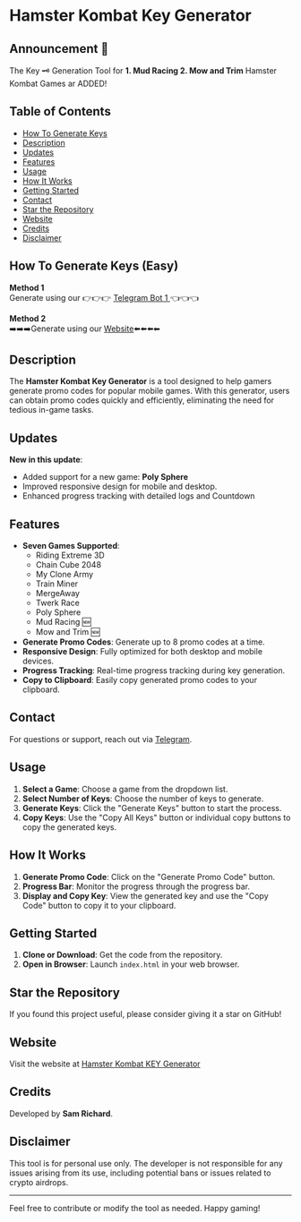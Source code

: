# Hamster Kombat Key Generator

## Announcement 📢

The Key 🗝 Generation Tool for 
**1. Mud Racing 
2. Mow and Trim** Hamster Kombat Games ar ADDED! 


## Table of Contents
- [How To Generate Keys](#how-to-generate-keys-easy)
- [Description](#description)
- [Updates](#updates)
- [Features](#features)
- [Usage](#usage)
- [How It Works](#how-it-works)
- [Getting Started](#getting-started)
- [Contact](#contact)
- [Star the Repository](#star-the-repository)
- [Website](#website)
- [Credits](#credits)
- [Disclaimer](#disclaimer)


## How To Generate Keys (Easy)
**Method 1**  
Generate using our 
👉👉👉 [Telegram Bot 1 ](http://telegram.me/Hamster_KeyToolBot) 👈👈👈

**Method 2**  
➡️➡️➡️Generate using our [Website]()⬅️⬅️⬅️⬅

## Description
The **Hamster Kombat Key Generator** is a tool designed to help gamers generate promo codes for popular mobile games. With this generator, users can obtain promo codes quickly and efficiently, eliminating the need for tedious in-game tasks.

## Updates
**New in this update**:
- Added support for a new game: **Poly Sphere**
- Improved responsive design for mobile and desktop.
- Enhanced progress tracking with detailed logs and Countdown

## Features
- **Seven Games Supported**: 
  - Riding Extreme 3D
  - Chain Cube 2048
  - My Clone Army
  - Train Miner
  - MergeAway
  - Twerk Race
  - Poly Sphere
  - Mud Racing 🆕
  - Mow and Trim 🆕
- **Generate Promo Codes**: Generate up to 8 promo codes at a time.
- **Responsive Design**: Fully optimized for both desktop and mobile devices.
- **Progress Tracking**: Real-time progress tracking during key generation.
- **Copy to Clipboard**: Easily copy generated promo codes to your clipboard.

## Contact
For questions or support, reach out via [Telegram](https://telegram.me/Mrkiller_1109).

## Usage
1. **Select a Game**: Choose a game from the dropdown list.
2. **Select Number of Keys**: Choose the number of keys to generate.
3. **Generate Keys**: Click the "Generate Keys" button to start the process.
4. **Copy Keys**: Use the "Copy All Keys" button or individual copy buttons to copy the generated keys.

## How It Works
1. **Generate Promo Code**: Click on the "Generate Promo Code" button.
2. **Progress Bar**: Monitor the progress through the progress bar.
3. **Display and Copy Key**: View the generated key and use the "Copy Code" button to copy it to your clipboard.

## Getting Started
1. **Clone or Download**: Get the code from the repository.
2. **Open in Browser**: Launch `index.html` in your web browser.

## Star the Repository
If you found this project useful, please consider giving it a star on GitHub!

## Website
Visit the website at [Hamster Kombat KEY Generator](https://shrs.link/foJ9YH)

## Credits
Developed by **Sam Richard**.

## Disclaimer
This tool is for personal use only. The developer is not responsible for any issues arising from its use, including potential bans or issues related to crypto airdrops.

---

Feel free to contribute or modify the tool as needed. Happy gaming!

